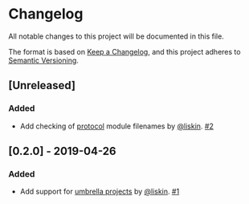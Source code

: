 # Changelog

All notable changes to this project will be documented in this file.

The format is based on [Keep a Changelog](https://keepachangelog.com/en/1.0.0/), and this project adheres to [Semantic Versioning](https://semver.org/spec/v2.0.0.html).

## [Unreleased]

### Added

- Add checking of [protocol](https://elixir-lang.org/getting-started/protocols.html) module filenames by [@liskin](https://github.com/liskin). [#2](https://github.com/mirego/credo_filename_consistency/pull/2)

## [0.2.0] - 2019-04-26

### Added

- Add support for [umbrella projects](https://elixir-lang.org/getting-started/mix-otp/dependencies-and-umbrella-projects.html#umbrella-projects) by [@liskin](https://github.com/liskin). [#1](https://github.com/mirego/credo_filename_consistency/pull/1)
